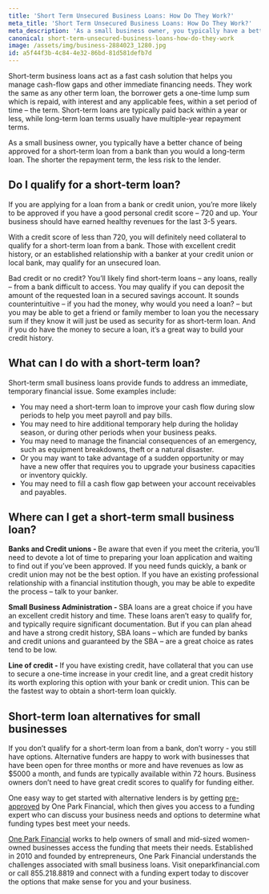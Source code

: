 ```yaml
---
title: 'Short Term Unsecured Business Loans: How Do They Work?'
meta_title: 'Short Term Unsecured Business Loans: How Do They Work?'
meta_description: 'As a small business owner, you typically have a better chance of being approved for a short-term loan from a bank than you would a long-term loan. Find out how to apply for, use and repay short-term loans, and discover other fast funding options for owners of small businesses that don''t qualify for traditional loans.'
canonical: short-term-unsecured-business-loans-how-do-they-work
image: /assets/img/business-2884023_1280.jpg
id: a5f44f3b-4c84-4e32-86bd-81d581defb7d
---
```

Short-term business loans act as a fast cash solution that helps you manage cash-flow gaps and other immediate financing needs. They work the same as any other term loan, the borrower gets a one-time lump sum which is repaid, with interest and any applicable fees, within a set period of time &ndash; the term. Short-term loans are typically paid back within a year or less, while long-term loan terms usually have multiple-year repayment terms.</p>
<p>As a small business owner, you typically have a better chance of being approved for a short-term loan from a bank than you would a long-term loan. The shorter the repayment term, the less risk to the lender.</p>
<H2>Do I qualify for a short-term loan?</H2>
<p>If you are applying for a loan from a bank or credit union, you&rsquo;re more likely to be approved if you have a good personal credit score &ndash; 720 and up. Your business should have earned healthy revenues for the last 3-5 years.</p>
<p>With a credit score of less than 720, you will definitely need collateral to qualify for a short-term loan from a bank. Those with excellent credit history, or an established relationship with a banker at your credit union or local bank, may qualify for an unsecured loan.</p>
<p>Bad credit or no credit? You&rsquo;ll likely find short-term loans &ndash; any loans, really &ndash; from a bank difficult to access. You may qualify if you can deposit the amount of the requested loan in a secured savings account. It sounds counterintuitive &ndash; if you had the money, why would you need a loan? &ndash; but you may be able to get a friend or family member to loan you the necessary sum if they know it will just be used as security for as short-term loan. And if you do have the money to secure a loan, it&rsquo;s a great way to build your credit history.</p>
<H2>What can I do with a short-term loan?</H2>
<p>Short-term small business loans provide funds to address an immediate, temporary financial issue. Some examples include:</p>
<ul>
<li>You may need a short-term loan to improve your cash flow during slow periods to help you meet payroll and pay bills.</li>
<li>You may need to hire additional temporary help during the holiday season, or during other periods when your business peaks.</li>
<li>You may need to manage the financial consequences of an emergency, such as equipment breakdowns, theft or a natural disaster.</li>
<li>Or you may want to take advantage of a sudden opportunity or may have a new offer that requires you to upgrade your business capacities or inventory quickly.</li>
<li>You may need to fill a cash flow gap between your account receivables and payables.</li>
</ul>
<H2>Where can I get a short-term small business loan?</H2>
<p><strong>Banks and Credit unions - </strong>Be aware that even if you meet the criteria, you&rsquo;ll need to devote a lot of time to preparing your loan application and waiting to find out if you&rsquo;ve been approved. If you need funds quickly, a bank or credit union may not be the best option. If you have an existing professional relationship with a financial institution though, you may be able to expedite the process &ndash; talk to your banker.</p>
<p><strong>Small Business Administration - </strong>SBA loans are a great choice if you have an excellent credit history and time. These loans aren&rsquo;t easy to qualify for, and typically require significant documentation. But if you can plan ahead and have a strong credit history, SBA loans &ndash; which are funded by banks and credit unions and guaranteed by the SBA &ndash; are a great choice as rates tend to be low.</p>
<p><strong>Line of credit - </strong>If you have existing credit, have collateral that you can use to secure a one-time increase in your credit line, and a great credit history its worth exploring this option with your bank or credit union. This can be the fastest way to obtain a short-term loan quickly.</p>
<H2>Short-term loan alternatives for small businesses</H2>
<p>If you don&rsquo;t qualify for a short-term loan from a bank, don&rsquo;t worry - you still have options. Alternative funders are happy to work with businesses that have been open for three months or more and have revenues as low as $5000 a month, and funds are typically available within 72 hours. Business owners don&rsquo;t need to have great credit scores to qualify for funding either.</p>
<p>One easy way to get started with alternative lenders is by getting&nbsp;<a href="https://www.oneparkfinancial.com/pre-qualification">pre-approved</a>&nbsp;by One Park Financial, which then gives you access to a funding expert who can discuss your business needs and options to determine what funding types best meet your needs.</p>
<p><a href="https://www.oneparkfinancial.com/">One Park Financial</a>&nbsp;works to help owners of small and mid-sized women-owned businesses access the funding that meets their needs. Established in 2010 and founded by entrepreneurs, One Park Financial understands the challenges associated with small business loans. Visit oneparkfinancial.com or call&nbsp;855.218.8819&nbsp;and connect with a funding expert today to discover the options that make sense for you and your business.</p>